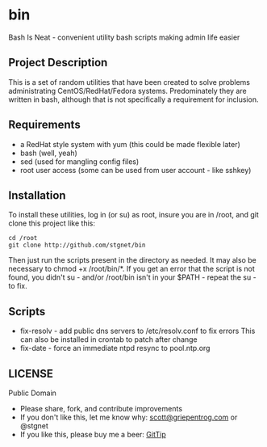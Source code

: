 bin
===

Bash Is Neat - convenient utility bash scripts making admin life easier

Project Description
-------------------

This is a set of random utilities that have been created to solve problems
administrating CentOS/RedHat/Fedora systems.  Predominately they are written
in bash, although that is not specifically a requirement for inclusion.

Requirements
------------

* a RedHat style system with yum (this could be made flexible later)
* bash (well, yeah)
* sed (used for mangling config files)
* root user access (some can be used from user account - like sshkey)

Installation
------------

To install these utilities, log in (or su) as root, insure you are in /root,
and git clone this project like this:

	cd /root
	git clone http://github.com/stgnet/bin


Then just run the scripts present in the directory as
needed.  It may also be necessary to chmod +x /root/bin/*.  If you
get an error that the script is not found, you didn't su - and/or
/root/bin isn't in your $PATH - repeat the su - to fix.

Scripts
-------

* fix-resolv - add public dns servers  to /etc/resolv.conf to fix errors
		This can also be installed in crontab to patch after change
* fix-date - force an immediate ntpd resync to pool.ntp.org


LICENSE
-------

Public Domain

* Please share, fork, and contribute improvements
* If you don't like this, let me know why: scott@griepentrog.com or @stgnet
* If you like this, please buy me a beer: [GitTip](https://www.gittip.com/stgnet/)

